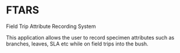 FTARS
=====

Field Trip Attribute Recording System

This application allows the user to record specimen attributes such as branches, leaves, SLA etc while on field trips 
into the bush.
